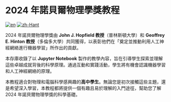 # 2024 年諾貝爾物理學獎教程
[![en](https://img.shields.io/badge/lang-en-lightgray.svg)](README.md)
[![zh-Hant](https://img.shields.io/badge/lang-zh--Hant-green.svg)](README.zh-Hant.md)

2024 年諾貝爾物理學獎由 **John J. Hopfield 教授**（普林斯頓大學）和 **Geoffrey E. Hinton 教授**（多倫多大學）共同獲得，以表彰他們在「奠定並推動利用人工神經網絡進行機器學習」所作出的貢獻。

本存庫收錄了以 **Jupyter Notebook** 製作的教學內容，旨在引導學生探索並理解這些卓越成就背後的科學原理。通過互動和實踐活動，學生將有機會認識機器學習和人工神經網絡的原理。

本教程適合對物理和電腦科學感興趣的**高中學生**。無論您是初次接觸這些主題，還是希望深入學習，本教程都將提供一個有趣且易於理解的入門途徑，幫助您了解 2024 年諾貝爾物理學獎的科學基礎。
